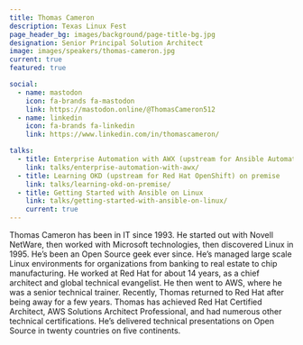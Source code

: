```yaml
---
title: Thomas Cameron
description: Texas Linux Fest
page_header_bg: images/background/page-title-bg.jpg
designation: Senior Principal Solution Architect
image: images/speakers/thomas-cameron.jpg
current: true
featured: true

social:
  - name: mastodon
    icon: fa-brands fa-mastodon
    link: https://mastodon.online/@ThomasCameron512
  - name: linkedin
    icon: fa-brands fa-linkedin
    link: https://www.linkedin.com/in/thomascameron/

talks:
  - title: Enterprise Automation with AWX (upstream for Ansible Automation Platform)
    link: talks/enterprise-automation-with-awx/
  - title: Learning OKD (upstream for Red Hat OpenShift) on premise
    link: talks/learning-okd-on-premise/
  - title: Getting Started with Ansible on Linux
    link: talks/getting-started-with-ansible-on-linux/
    current: true
---
```


Thomas Cameron has been in IT since 1993. He started out with Novell NetWare,
then worked with Microsoft technologies, then discovered Linux in 1995. He’s
been an Open Source geek ever since. He’s managed large scale Linux
environments for organizations from banking to real estate to chip
manufacturing. He worked at Red Hat for about 14 years, as a chief architect
and global technical evangelist.  He then went to AWS, where he was a senior
technical trainer. Recently, Thomas returned to Red Hat after being away for a
few years. Thomas has achieved Red Hat Certified Architect, AWS Solutions
Architect Professional, and had numerous other technical certifications. He’s
delivered technical presentations on Open Source in twenty countries on five
continents.
